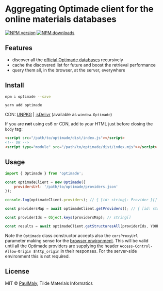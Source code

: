 # Aggregating Optimade client for the online materials databases

[![NPM version](https://img.shields.io/npm/v/optimade.svg?style=flat)](https://www.npmjs.com/package/optimade) [![NPM downloads](https://img.shields.io/npm/dm/optimade.svg?style=flat)](https://www.npmjs.com/package/optimade)

## Features

- discover all the [official Optimade databases](https://providers.optimade.org) recursively
- cache the discovered list for future and boost the retrieval performance
- query them all, in the browser, at the server, everywhere

## Install

```bash
npm i optimade --save
```

```bash
yarn add optimade
```

CDN: [UNPKG](https://unpkg.com/optimade/) | [jsDelivr](https://cdn.jsdelivr.net/npm/optimade/) (available as `window.Optimade`)

If you are **not** using es6 or CDN, add to your HTML just before closing the `body` tag:

```html
<script src="/path/to/optimade/dist/index.js"></script>
<!-- OR -->
<script type="module" src="/path/to/optimade/dist/index.mjs"></script>
```

## Usage

```javascript
import { Optimade } from 'optimade';

const optimadeClient = new Optimade({
    providersUrl: '/path/to/optimade/providers.json'
});

console.log(optimadeClient.providers); // { [id: string]: Provider }[]

const providersMap = await optimadeClient.getProviders(); // { [id: string]: Provider }[]

const providerIds = Object.keys(providersMap); // string[]

const results = await optimadeClient.getStructuresAll(providerIds, YOUR_OPTIMADE_QUERY); // [Structures[], Provider][]
```

Note the `Optimade` class constructor accepts also the `corsProxyUrl` parameter making sense for the [browser environment](https://github.com/tilde-lab/optimade.science/blob/master/src/services/optimade.ts). This will be valid until all the Optimade providers are supplying the header `Access-Control-Allow-Origin $http_origin` in their responses. For the server-side environment this is not required.

## License

MIT &copy; [PaulMaly](https://github.com/PaulMaly), Tilde Materials Informatics
